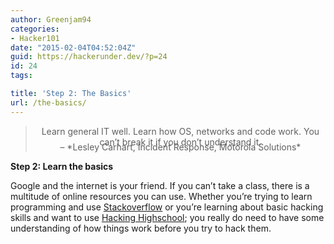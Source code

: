```yaml
---
author: Greenjam94
categories:
- Hacker101
date: "2015-02-04T04:52:04Z"
guid: https://hackerunder.dev/?p=24
id: 24
tags:

title: 'Step 2: The Basics'
url: /the-basics/
---
```


> <div class="post_title medium" style="text-align: center; height: 25px;"><span class="quote">Learn general IT well. Learn how OS, networks and code work. You can’t break it if you don’t understand it.  
> </span></div><div class="post_body" style="text-align: center;">– *Lesley Carhart, Incident Response, Motorola Solutions*</div>

**Step 2: Learn the basics**

Google and the internet is your friend. If you can’t take a class, there is a multitude of online resources you can use. Whether you’re trying to learn programming and use [Stackoverflow](http://www.stackoverflow.com/ "Stack Overflow") or you’re learning about basic hacking skills and want to use [Hacking Highschool](http://www.hackinghighschool.org/ "Hacking Highschool"); you really do need to have some understanding of how things work before you try to hack them.